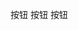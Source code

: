 <dlx-button type='primary'>按钮</dlx-button>
<dlx-button type='danger'>按钮</dlx-button>
<dlx-button >按钮</dlx-button>

<dlx-icon></dlx-icon>
